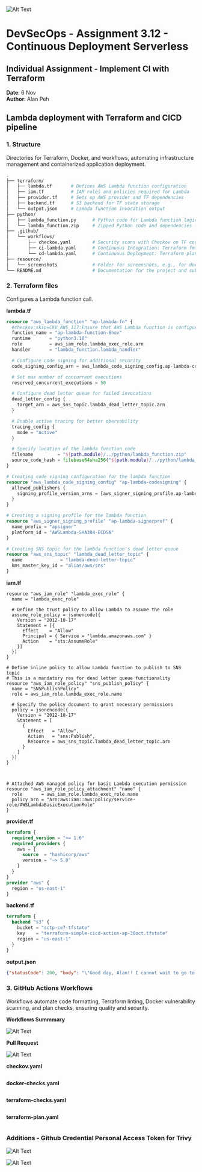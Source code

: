 ![Alt Text](https://github.com/lann87/cloud_infra_eng_ntu_coursework_alanp/blob/main/.misc/ntu_logo.png)  

# DevSecOps - Assignment 3.12 - Continuous Deployment Serverless

## Individual Assignment - Implement CI with Terraform

**Date**: 6 Nov  
**Author**: Alan Peh  

## Lambda deployment with Terraform and CICD pipeline



### 1. Structure  

Directories for Terraform, Docker, and workflows, automating infrastructure management and containerized application deployment.  

```sh
.
├── terraform/
│   ├── lambda.tf       # Defines AWS Lambda function configuration
│   ├── iam.tf          # IAM roles and policies required for Lambda
│   ├── provider.tf     # Sets up AWS provider and TF dependencies
│   ├── backend.tf      # S3 backend for TF state storage
│   └── output.json     # Lambda function invocation output
├── python/
│   ├── lambda_function.py      # Python code for Lambda function logic
│   └── lambda_function.zip     # Zipped Python code and dependencies for Lambda deployment
├── .github/
│   └── workflows/
│       ├── checkov.yaml        # Security scans with Checkov on TF code
│       ├── ci-lambda.yaml      # Continuous Integration: Terraform fmt/init/validate/lint on pull requests
│       └── cd-lambda.yaml      # Continuous Deployment: Terraform plan on PRs, apply on merge to main
├── resource/
│   └── screenshots             # Folder for screenshots, e.g., for documentation
└── README.md                   # Documentation for the project and submission
```

### 2. Terraform files  

Configures a Lambda function call.  

**lambda.tf**  

```tf
resource "aws_lambda_function" "ap-lambda-fn" {
  #checkov:skip=CKV_AWS_117:Ensure that AWS Lambda function is configured inside a VPC
  function_name = "ap-lambda-function-6nov"
  runtime       = "python3.10"
  role          = aws_iam_role.lambda_exec_role.arn
  handler       = "lambda_function.lambda_handler"

  # Configure code signing for additional security
  code_signing_config_arn = aws_lambda_code_signing_config.ap-lambda-codesigning.arn

  # Set max number of concurrent executions
  reserved_concurrent_executions = 50

  # Configure dead letter queue for failed invocations
  dead_letter_config {
    target_arn = aws_sns_topic.lambda_dead_letter_topic.arn
  }

  # Enable active tracing for better obervability
  tracing_config {
    mode = "Active"
  }

  # Specify location of the lambda function code
  filename         = "${path.module}/../python/lambda_function.zip"
  source_code_hash = filebase64sha256("${path.module}/../python/lambda_function.zip")
}

# Creating code signing configuration for the lambda function
resource "aws_lambda_code_signing_config" "ap-lambda-codesigning" {
  allowed_publishers {
    signing_profile_version_arns = [aws_signer_signing_profile.ap-lambda-signerprof.arn]
  }
}

# Creating a signing profile for the lambda function
resource "aws_signer_signing_profile" "ap-lambda-signerprof" {
  name_prefix = "apsigner"
  platform_id = "AWSLambda-SHA384-ECDSA"
}

# Creating SNS topic for the lambda function's dead letter queue
resource "aws_sns_topic" "lambda_dead_letter_topic" {
  name              = "lambda-dead-letter-topic"
  kms_master_key_id = "alias/aws/sns"
}
```

**iam.tf**  

```
resource "aws_iam_role" "lambda_exec_role" {
  name = "lambda_exec_role"

  # Define the trust policy to allow Lambda to assume the role
  assume_role_policy = jsonencode({
    Version = "2012-10-17"
    Statement = [{
      Effect    = "Allow"
      Principal = { Service = "lambda.amazonaws.com" }
      Action    = "sts:AssumeRole"
    }]
  })
}

# Define inline policy to allow Lambda function to publish to SNS topic
# This is a mandatory res for dead letter queue functionality
resource "aws_iam_role_policy" "sns_publish_policy" {
  name = "SNSPublishPolicy"
  role = aws_iam_role.lambda_exec_role.name

  # Specify the policy document to grant necessary permissions
  policy = jsonencode({
    Version = "2012-10-17"
    Statement = [
      {
        Effect   = "Allow",
        Action   = "sns:Publish",
        Resource = aws_sns_topic.lambda_dead_letter_topic.arn
      }
    ]
  })
}



# Attached AWS managed policy for basic Lambda execution permission
resource "aws_iam_role_policy_attachment" "name" {
  role       = aws_iam_role.lambda_exec_role.name
  policy_arn = "arn:aws:iam::aws:policy/service-role/AWSLambdaBasicExecutionRole"
}
```

**provider.tf**  

```tf
terraform {
  required_version = ">= 1.6"
  required_providers {
    aws = {
      source  = "hashicorp/aws"
      version = "~> 5.0"
    }
  }
}
provider "aws" {
  region = "us-east-1"
}
```

**backend.tf**  

```tf
terraform {
  backend "s3" {
    bucket = "sctp-ce7-tfstate"
    key    = "terraform-simple-cicd-action-ap-30oct.tfstate"
    region = "us-east-1"
  }
}
```

**output.json**  

```json
{"statusCode": 200, "body": "\"Good day, Alan!! I cannot wait to go to Tokyo for my holidays in December!!\""}
```

### 3. GitHub Actions Workflows  

Workflows automate code formatting, Terraform linting, Docker vulnerability scanning, and plan checks, ensuring quality and security.  

**Workflows Summmary**  

![Alt Text](https://github.com/lann87/30oct-ap-cicd-pipeline/blob/main/resource/30oct-github-workflows-sum.png)

**Pull Request**  

![Alt Text](https://github.com/lann87/30oct-ap-cicd-pipeline/blob/main/resource/30oct-pullrequest.png)

**checkov.yaml**  

```yaml

```

**docker-checks.yaml**  

```yaml

```

**terraform-checks.yaml**  

```yaml

```

**terraform-plan.yaml**  

```yaml

```

### Additions - Github Credential Personal Access Token for Trivy  

![Alt Text](https://github.com/lann87/30oct-ap-cicd-pipeline/blob/main/resource/30oct-pat-trivy-cicd.png)

![Alt Text](https://github.com/lann87/30oct-ap-cicd-pipeline/blob/main/resource/30oct-pat-for-trivy.png)